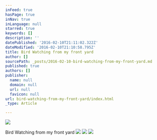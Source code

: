 ```yaml
---
inFeed: true
hasPage: true
inNav: true
inLanguage: null
starred: true
keywords: []
description: ''
datePublished: '2016-02-10T21:11:02.322Z'
dateModified: '2016-02-10T21:10:58.795Z'
title: Bird Watching from my front yard
author: []
sourcePath: _posts/2016-02-10-bird-watching-from-my-front-yard.md
published: true
authors: []
publisher:
  name: null
  domain: null
  url: null
  favicon: null
url: bird-watching-from-my-front-yard/index.html
_type: Article

---
```

![](https://the-grid-user-content.s3-us-west-2.amazonaws.com/facba162-1acc-43d2-87fb-da11de4e00a6.JPG)

Bird Watching from my front yard
![](https://the-grid-user-content.s3-us-west-2.amazonaws.com/d84c5ab3-bf89-4299-b638-3400785c4436.JPG)
![](https://the-grid-user-content.s3-us-west-2.amazonaws.com/5feb7f61-6b0e-4be7-a6f2-b54e7137dd7f.JPG)
![](https://the-grid-user-content.s3-us-west-2.amazonaws.com/b1bd9535-3aef-467c-b89a-a68a1154dc09.JPG)